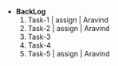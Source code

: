 - **BackLog** 
	1. Task-1 | assign | Aravind
	2. Task-2 | assign | Aravind
	3. Task-3
	4. Task-4
	5. Task-5 | assign | Aravind




